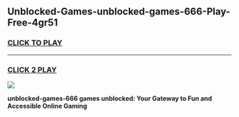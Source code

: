 
## Unblocked-Games-unblocked-games-666-Play-Free-4gr51
<h3>
<a href="https://premium76.site?title=unblocked-games-666&ref=10A">CLICK TO PLAY</a></h3>
<hr>

<h3>
<a href="https://premium76.site?title=unblocked-games-666&ref=10A">CLICK 2 PLAY</a>
  
</h3>

<a href="https://premium76.site?title=unblocked-games-666&ref=10A"><img src="https://clearcache.store/games.png"></a>


**unblocked-games-666 games unblocked: Your Gateway to Fun and Accessible Online Gaming**
